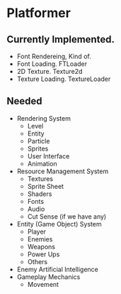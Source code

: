# Platformer

## Currently Implemented.
* Font Rendereing, Kind of.
* Font Loading. FTLoader
* 2D Texture. Texture2d
* Texture Loading. TextureLoader


## Needed
* Rendering System
  * Level
  * Entity
  * Particle
  * Sprites
  * User Interface
  * Animation
* Resource Management System
  * Textures
  * Sprite Sheet
  * Shaders
  * Fonts
  * Audio
  * Cut Sense (if we have any)
* Entity (Game Object) System
  * Player
  * Enemies
  * Weapons
  * Power Ups
  * Others
* Enemy Artificial Intelligence
* Gameplay Mechanics
  * Movement
